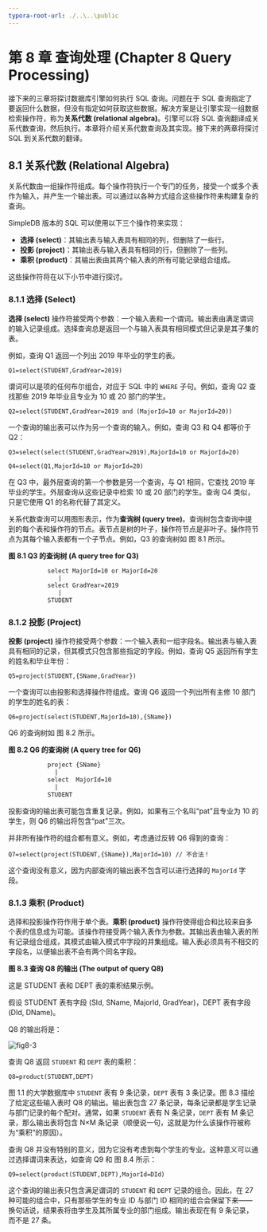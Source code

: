 ```yaml
---
typora-root-url: ./..\..\public
---
```


# 第 8 章 查询处理 (Chapter 8 Query Processing)

接下来的三章将探讨数据库引擎如何执行 SQL 查询。问题在于 SQL 查询指定了要返回什么数据，但没有指定如何获取这些数据。解决方案是让引擎实现一组数据检索操作符，称为**关系代数 (relational algebra)**。引擎可以将 SQL 查询翻译成关系代数查询，然后执行。本章将介绍关系代数查询及其实现。接下来的两章将探讨 SQL 到关系代数的翻译。

## 8.1 关系代数 (Relational Algebra)

关系代数由一组操作符组成。每个操作符执行一个专门的任务，接受一个或多个表作为输入，并产生一个输出表。可以通过以各种方式组合这些操作符来构建复杂的查询。

SimpleDB 版本的 SQL 可以使用以下三个操作符来实现：

- **选择 (select)**：其输出表与输入表具有相同的列，但删除了一些行。
- **投影 (project)**：其输出表与输入表具有相同的行，但删除了一些列。
- **乘积 (product)**：其输出表由其两个输入表的所有可能记录组合组成。

这些操作符将在以下小节中进行探讨。

### 8.1.1 选择 (Select)

**选择 (select)** 操作符接受两个参数：一个输入表和一个谓词。输出表由满足谓词的输入记录组成。选择查询总是返回一个与输入表具有相同模式但记录是其子集的表。

例如，查询 Q1 返回一个列出 2019 年毕业的学生的表。

`Q1=select(STUDENT,GradYear=2019)`

谓词可以是项的任何布尔组合，对应于 SQL 中的 `WHERE` 子句。例如，查询 Q2 查找那些 2019 年毕业且专业为 10 或 20 部门的学生。

`Q2=select(STUDENT,GradYear=2019 and (MajorId=10 or MajorId=20))`

一个查询的输出表可以作为另一个查询的输入。例如，查询 Q3 和 Q4 都等价于 Q2：

`Q3=select(select(STUDENT,GradYear=2019),MajorId=10 or MajorId=20)`

`Q4=select(Q1,MajorId=10 or MajorId=20)`

在 Q3 中，最外层查询的第一个参数是另一个查询，与 Q1 相同，它查找 2019 年毕业的学生。外层查询从这些记录中检索 10 或 20 部门的学生。查询 Q4 类似，只是它使用 Q1 的名称代替了其定义。

关系代数查询可以用图形表示，作为**查询树 (query tree)**。查询树包含查询中提到的每个表和操作符的节点。表节点是树的叶子，操作符节点是非叶子。操作符节点为其每个输入表都有一个子节点。例如，Q3 的查询树如 图 8.1 所示。

**图 8.1 Q3 的查询树 (A query tree for Q3)**

```txt
           select MajorId=10 or MajorId=20
              |   
           select GradYear=2019
              | 
           STUDENT 
```

### 8.1.2 投影 (Project)

**投影 (project)** 操作符接受两个参数：一个输入表和一组字段名。输出表与输入表具有相同的记录，但其模式只包含那些指定的字段。例如，查询 Q5 返回所有学生的姓名和毕业年份：

`Q5=project(STUDENT,{SName,GradYear})`

一个查询可以由投影和选择操作符组成。查询 Q6 返回一个列出所有主修 10 部门的学生的姓名的表：

`Q6=project(select(STUDENT,MajorId=10),{SName})`

Q6 的查询树如 图 8.2 所示。

**图 8.2 Q6 的查询树 (A query tree for Q6)**

```txt
           project {SName}
             |
           select  MajorId=10
             |       
           STUDENT 
```

投影查询的输出表可能包含重复记录。例如，如果有三个名叫“pat”且专业为 10 的学生，则 Q6 的输出将包含“pat”三次。

并非所有操作符的组合都有意义。例如，考虑通过反转 Q6 得到的查询：

`Q7=select(project(STUDENT,{SName}),MajorId=10) // 不合法！`

这个查询没有意义，因为内部查询的输出表不包含可以进行选择的 `MajorId` 字段。

### 8.1.3 乘积 (Product)

选择和投影操作符作用于单个表。**乘积 (product)** 操作符使得组合和比较来自多个表的信息成为可能。该操作符接受两个输入表作为参数。其输出表由输入表的所有记录组合组成，其模式由输入模式中字段的并集组成。输入表必须具有不相交的字段名，以便输出表不会有两个同名字段。

**图 8.3 查询 Q8 的输出 (The output of query Q8)**

这是 STUDENT 表和 DEPT 表的乘积结果示例。

假设 STUDENT 表有字段 (SId, SName, MajorId, GradYear)，DEPT 表有字段 (DId, DName)。

Q8 的输出将是：

![fig8-3](/images/chapter8/fig8-3.png)

查询 Q8 返回 `STUDENT` 和 `DEPT` 表的乘积：

`Q8=product(STUDENT,DEPT)`

图 1.1 的大学数据库中 `STUDENT` 表有 9 条记录，`DEPT` 表有 3 条记录。图 8.3 描绘了给定这些输入表时 Q8 的输出。输出表包含 27 条记录，每条记录都是学生记录与部门记录的每个配对。通常，如果 `STUDENT` 表有 N 条记录，`DEPT` 表有 M 条记录，那么输出表将包含 N×M 条记录（顺便说一句，这就是为什么该操作符被称为“乘积”的原因）。

查询 Q8 并没有特别的意义，因为它没有考虑到每个学生的专业。这种意义可以通过选择谓词来表达，如查询 Q9 和 图 8.4 所示：

`Q9=select(product(STUDENT,DEPT),MajorId=DId)`

这个查询的输出表只包含满足谓词的 `STUDENT` 和 `DEPT` 记录的组合。因此，在 27 种可能的组合中，只有那些学生的专业 ID 与部门 ID 相同的组合会保留下来——换句话说，结果表将由学生及其所属专业的部门组成。输出表现在有 9 条记录，而不是 27 条。

